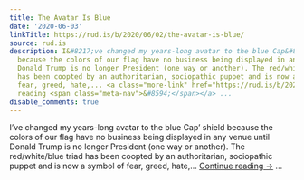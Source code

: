 ```yaml
---
title: The Avatar Is Blue
date: '2020-06-03'
linkTitle: https://rud.is/b/2020/06/02/the-avatar-is-blue/
source: rud.is
description: I&#8217;ve changed my years-long avatar to the blue Cap&#8217; shield
  because the colors of our flag have no business being displayed in any venue until
  Donald Trump is no longer President (one way or another). The red/white/blue triad
  has been coopted by an authoritarian, sociopathic puppet and is now a symbol of
  fear, greed, hate,... <a class="more-link" href="https://rud.is/b/2020/06/02/the-avatar-is-blue/">Continue
  reading <span class="meta-nav">&#8594;</span></a> ...
disable_comments: true
---
```

I&#8217;ve changed my years-long avatar to the blue Cap&#8217; shield because the colors of our flag have no business being displayed in any venue until Donald Trump is no longer President (one way or another). The red/white/blue triad has been coopted by an authoritarian, sociopathic puppet and is now a symbol of fear, greed, hate,... <a class="more-link" href="https://rud.is/b/2020/06/02/the-avatar-is-blue/">Continue reading <span class="meta-nav">&#8594;</span></a> ...